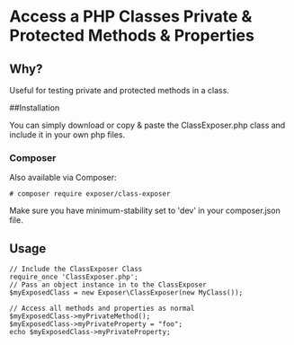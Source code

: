 
# Access a PHP Classes Private & Protected Methods & Properties


## Why?

Useful for testing private and protected methods in a class.

##Installation

You can simply download or copy & paste the ClassExposer.php class
and include it in your own php files.

### Composer

Also available via Composer:

`# composer require exposer/class-exposer`

Make sure you have minimum-stability set to 'dev' in your
composer.json file.

## Usage

```
// Include the ClassExposer Class
require_once 'ClassExposer.php';
// Pass an object instance in to the ClassExposer
$myExposedClass = new Exposer\ClassExposer(new MyClass());

// Access all methods and properties as normal
$myExposedClass->myPrivateMethod();
$myExposedClass->myPrivateProperty = "foo";
echo $myExposedClass->myPrivateProperty;
```